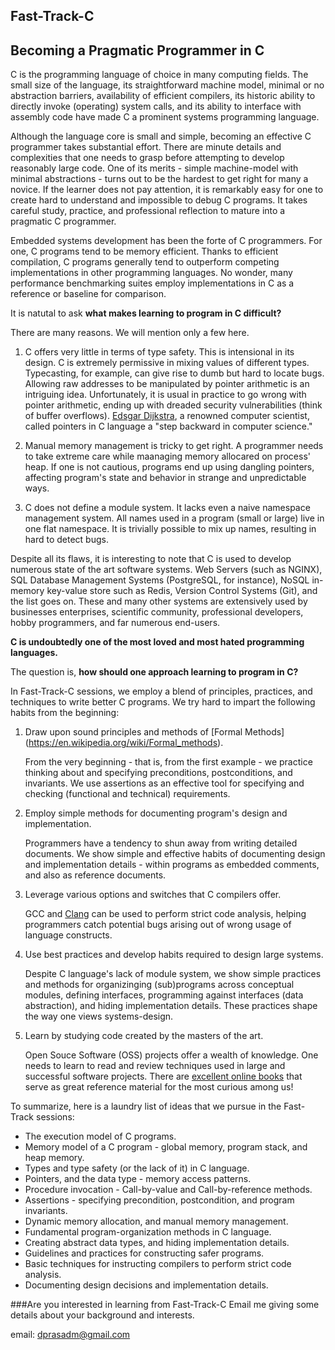 ## Fast-Track-C
## Becoming a Pragmatic Programmer in C

C is the programming language of choice in many computing fields. The small size
of the language, its straightforward machine model, minimal or no abstraction
barriers, availability of efficient compilers, its historic ability to
directly invoke (operating) system calls, and its ability to interface with
assembly code have made C a prominent systems programming language.

Although the language core is small and simple, becoming an effective C
programmer takes substantial effort. There are minute details and complexities
that one needs to grasp before attempting to develop reasonably large code. One
of its merits - simple machine-model with minimal abstractions - turns out to
be the hardest to get right for many a novice. If the learner does not
pay attention, it is remarkably easy for one to create hard to understand and
impossible to debug C programs. It takes careful study, practice, and 
professional reflection to mature into a pragmatic C programmer.

Embedded systems development has been the forte of C programmers. For one, C
programs tend to be memory efficient. Thanks to efficient compilation, C
programs generally tend to outperform competing implementations in other
programming languages. No wonder, many performance benchmarking suites employ
implementations in C as a reference or baseline for comparison.

It is natutal to ask **what makes learning to program in C difficult?**

There are many reasons. We will mention only a few here.

1. C offers very little in terms of type safety. This is intensional
in its design. C is extremely permissive in mixing values of different types.
Typecasting, for example, can give rise to dumb but hard to locate bugs. 
Allowing raw addresses to be manipulated by pointer arithmetic is an
intriguing idea. Unfortunately, it is usual in practice to go wrong with pointer
arithmetic, ending up with dreaded security vulnerabilities (think of buffer
overflows). [Edsgar Dijkstra](https://en.wikipedia.org/wiki/Edsger_W._Dijkstra),
a renowned computer scientist, called pointers in C language a "step backward 
in computer science."

2. Manual memory management is tricky to get right. A programmer needs to
take extreme care while maanaging memory allocared on process' heap. If one
is not cautious, programs end up using dangling pointers, affecting program's
state and behavior in strange and unpredictable ways.

3. C does not define a module system. It lacks even a naive namespace
management system. All names used in a program (small or large) live in one
flat namespace. It is trivially possible to mix up names, resulting in hard to
detect bugs.

Despite all its flaws, it is interesting to note that C is used to
develop numerous state of the art software systems. Web Servers (such as NGINX),
SQL Database Management Systems (PostgreSQL, for instance), NoSQL in-memory
key-value store such as Redis, Version Control Systems (Git), and the list 
goes on. These and many other systems are extensively used by businesses
enterprises, scientific community, professional developers, hobby programmers,
and far numerous end-users.

**C is undoubtedly one of the most loved and most hated programming languages.**

The question is, **how should one approach learning to program in C?**

In Fast-Track-C sessions, we employ a blend of principles, practices, and
techniques to write better C programs. We try hard to impart the
following habits from the beginning:

1. Draw upon sound principles and methods of [Formal Methods]
   (https://en.wikipedia.org/wiki/Formal_methods).

    From the very beginning - that is, from the first example - we practice
    thinking about and specifying preconditions, postconditions, and 
    invariants. We use assertions as an effective tool for specifying and
    checking (functional and technical) requirements.

2. Employ simple methods for documenting program's design and implementation.

    Programmers have a tendency to shun away from writing detailed documents.
    We show simple and effective habits of documenting design and implementation
    details - within programs as embedded comments, and also as reference
    documents.

3. Leverage various options and switches that C compilers offer.

    GCC and [Clang](https://en.wikipedia.org/wiki/Clang) can be used to perform
    strict code analysis, helping programmers catch potential bugs arising
    out of wrong usage of language constructs.

4. Use best practices and develop habits required to design large systems.

    Despite C language's lack of module system, we show simple practices and 
    methods for organizinging (sub)programs across conceptual modules, defining
    interfaces, programming against interfaces (data abstraction), and hiding
    implementation details. These practices shape the way one views systems-design.

5. Learn by studying code created by the masters of the art.

    Open Souce Software (OSS) projects offer a wealth of knowledge. One needs
    to learn to read and review techniques used in large and successful software
    projects. There are [excellent online books](http://aosabook.org/en/index.html)
    that serve as great reference material for the most curious among us!

To summarize, here is a laundry list of ideas that we pursue in the Fast-Track sessions:

  - The execution model of C programs.
  - Memory model of a C program - global memory, program stack, and heap memory.
  - Types and type safety (or the lack of it) in C language.
  - Pointers, and the data type - memory access patterns.
  - Procedure invocation - Call-by-value and Call-by-reference methods.
  - Assertions - specifying precondition, postcondition, and program invariants.
  - Dynamic memory allocation, and manual memory management.
  - Fundamental program-organization methods in C language.
  - Creating abstract data types, and hiding implementation details.
  - Guidelines and practices for constructing safer programs.
  - Basic techniques for instructing compilers to perform strict code analysis.
  - Documenting design decisions and implementation details.

###Are you interested in learning from Fast-Track-C
Email me giving some details about your background and interests.

email: dprasadm@gmail.com
